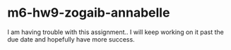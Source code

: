 # m6-hw9-zogaib-annabelle

I am having trouble with this assignment.. I will keep working on it past the due date and hopefully have more success.
